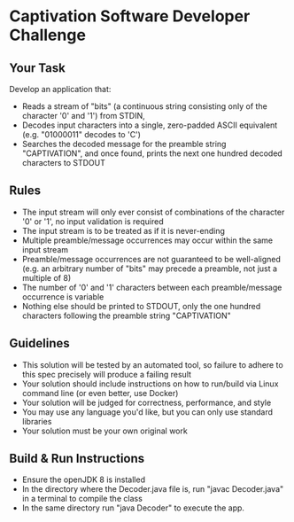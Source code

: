 # Captivation Software Developer Challenge

## Your Task
Develop an application that:
- Reads a stream of "bits" (a continuous string consisting only of the character '0' and '1') from STDIN,
- Decodes input characters into a single, zero-padded ASCII equivalent (e.g. "01000011" decodes to 'C')
- Searches the decoded message for the preamble string "CAPTIVATION", and once found, prints the next one hundred decoded characters to STDOUT

## Rules
- The input stream will only ever consist of combinations of the character '0' or '1', no input validation is required
- The input stream is to be treated as if it is never-ending
- Multiple preamble/message occurrences may occur within the same input stream
- Preamble/message occurrences are not guaranteed to be well-aligned (e.g. an arbitrary number of "bits" may precede a preamble, not just a multiple of 8)
- The number of '0' and '1' characters between each preamble/message occurrence is variable 
- Nothing else should be printed to STDOUT, only the one hundred characters following the preamble string "CAPTIVATION"

## Guidelines
- This solution will be tested by an automated tool, so failure to adhere to this spec precisely will produce a failing result 
- Your solution should include instructions on how to run/build via Linux command line (or even better, use Docker)
- Your solution will be judged for correctness, performance, and style
- You may use any language you'd like, but you can only use standard libraries
- Your solution must be your own original work

## Build & Run Instructions
- Ensure the openJDK 8 is installed
- In the directory where the Decoder.java file is, run "javac Decoder.java" in a terminal to compile the class
- In the same directory run "java Decoder" to execute the app.
